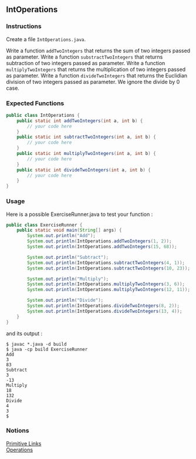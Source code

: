 ## IntOperations

### Instructions

Create a file `IntOperations.java`.

Write a function `addTwoIntegers` that returns the sum of two integers passed as parameter.
Write a function `substractTwoIntegers` that returns subtraction of two integers passed as parameter.
Write a function `multiplyTwoIntegers` that returns the multiplication of two integers passed as parameter.
Write a function `divideTwoIntegers` that returns the Euclidian division of two integers passed as parameter. We ignore the divide by 0 case.

### Expected Functions

```java
public class IntOperations {
    public static int addTwoIntegers(int a, int b) {
        // your code here
    }
    public static int subtractTwoIntegers(int a, int b) {
        // your code here
    }
    public static int multiplyTwoIntegers(int a, int b) {
        // your code here
    }
    public static int divideTwoIntegers(int a, int b) {
        // your code here
    }
}
```

### Usage

Here is a possible ExerciseRunner.java to test your function :

```java
public class ExerciseRunner {
    public static void main(String[] args) {
        System.out.println("Add");
        System.out.println(IntOperations.addTwoIntegers(1, 2));
        System.out.println(IntOperations.addTwoIntegers(15, 68));

        System.out.println("Subtract");
        System.out.println(IntOperations.subtractTwoIntegers(4, 1));
        System.out.println(IntOperations.subtractTwoIntegers(10, 23));

        System.out.println("Multiply");
        System.out.println(IntOperations.multiplyTwoIntegers(3, 6));
        System.out.println(IntOperations.multiplyTwoIntegers(12, 11));

        System.out.println("Divide");
        System.out.println(IntOperations.divideTwoIntegers(8, 2));
        System.out.println(IntOperations.divideTwoIntegers(13, 4));
    }
}
```

and its output :

```shell
$ javac *.java -d build
$ java -cp build ExerciseRunner
Add
3
83
Subtract
3
-13
Multiply
18
132
Divide
4
3
$
```

### Notions

[Primitive Links](https://docs.oracle.com/javase/tutorial/java/nutsandbolts/datatypes.html)  
[Operations](https://docs.oracle.com/javase/tutorial/java/nutsandbolts/op1.html)

